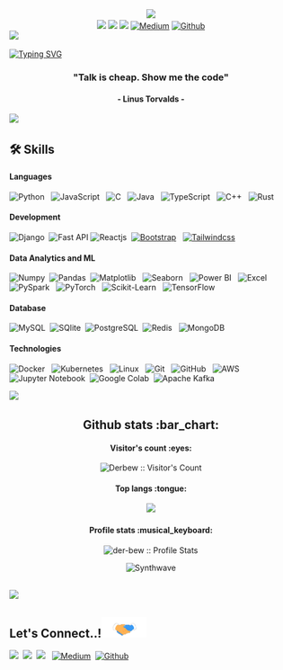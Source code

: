 <div align="center">
<img src="https://avatars.githubusercontent.com/u/58506091?v=4" width="100" border-radius = 50%/>
</div>
<div align="center">
<a href="https://www.instagram.com/der-bew/" target="_blank"><img loading="lazy" src="https://img.shields.io/badge/-Instagram-%23E4405F?style=for-the-badge&logo=instagram&logoColor=white" target="_blank"></a>
<a href = "mailto: derbew12@gmail.com"><img loading="lazy" src="https://img.shields.io/badge/Gmail-D14836?style=for-the-badge&logo=gmail&logoColor=white" target="_blank"></a>
<a href="https://www.linkedin.com/in/derbew-felasman/" target="_blank"><img loading="lazy" src="https://img.shields.io/badge/-LinkedIn-%230077B5?style=for-the-badge&logo=linkedin&logoColor=white" target="_blank"></a>   
<a href="https://medium.com/@der-bew/"><img src="https://img.shields.io/badge/Medium-12100E?style=for-the-badge&logo=medium&logoColor=white" alt="Medium" /></a>
<a href="https://github.com/der-bew"><img alt="Github" title="der-bew Github" src="https://img.shields.io/badge/GitHub-100000?style=for-the-badge&logo=github&logoColor=white"></a>
</div>

<img src="https://user-images.githubusercontent.com/73097560/115834477-dbab4500-a447-11eb-908a-139a6edaec5c.gif"> 

[![Typing SVG](https://readme-typing-svg.herokuapp.com?color=FF3670&size=35&center=true&vCenter=true&width=1000&lines=Welcome+to+my+GitHub+profile!;My+name+is+Derbew+Felasman;I'm+Data+Analyst+&+Software+Engineering)](https://git.io/typing-svg)

<h3 align="center">"Talk is cheap. Show me the code"</h3>
<h4 align="center">- Linus Torvalds -</h4>

<img src="https://user-images.githubusercontent.com/73097560/115834477-dbab4500-a447-11eb-908a-139a6edaec5c.gif">

## 🛠️ Skills

#### Languages

![Python](https://img.shields.io/badge/-Python-000?&logo=Python) &nbsp;
![JavaScript](https://img.shields.io/badge/-JavaScript-000?&logo=JavaScript) &nbsp;
![C](https://img.shields.io/badge/-C-000?&logo=C) &nbsp;
![Java](https://img.shields.io/badge/-Java-000?&logo=Java&logoColor=007396) &nbsp;
![TypeScript](https://img.shields.io/badge/-TypeScript-000?&logo=TypeScript) &nbsp;
![C++](https://img.shields.io/badge/-C++-000?&logo=c%2b%2b&logoColor=00599C) &nbsp;
![Rust](https://img.shields.io/badge/-Rust-000?&logo=Rust) &nbsp;

#### Development
![Django](https://img.shields.io/badge/Django-092E20?style=flat&logo=django&logoColor=white)&nbsp;
![Fast API](https://img.shields.io/badge/fastapi-109989?style=flat&logo=FASTAPI&logoColor=white)
![Reactjs](https://img.shields.io/badge/React-20232A?style=flat&logo=react&logoColor=61DAFB)&nbsp;
<a href="#"><img alt="Bootstrap" src="https://img.shields.io/badge/Bootstrap-563D7C?logo=bootstrap&logoColor=white"></a> &nbsp;
<a href="#"><img alt="Tailwindcss" src="https://img.shields.io/badge/tailwindcss-%2338B2AC.svg?logo=tailwindcss&logoColor=white"></a>

#### Data Analytics and ML

![Numpy](https://img.shields.io/badge/Numpy-777BB4?style=flat&logo=numpy&logoColor=white)&nbsp;
![Pandas](https://img.shields.io/badge/Pandas-2C2D72?style=flat&logo=pandas&logoColor=white)&nbsp;
![Matplotlib](https://img.shields.io/badge/-Matplotlib-000?&logo=Matplotlib) &nbsp;
![Seaborn](https://img.shields.io/badge/-Seaborn-000?&logo=Seaborn) &nbsp;
![Power BI](https://img.shields.io/badge/PowerBI-F2C811?style=flat&logo=Power%20BI&logoColor=white) &nbsp;
![Excel](https://img.shields.io/badge/-Excel-000?&logo=Excel) &nbsp;
![PySpark](https://img.shields.io/badge/-PySpark-000?&logo=PySpark) &nbsp;
![PyTorch](https://img.shields.io/badge/-PyTorch-000?&logo=PyTorch) &nbsp;
![Scikit-Learn](https://img.shields.io/badge/-sklearn-000?&logo=sklearn) &nbsp;
![TensorFlow](https://img.shields.io/badge/-TensorFlow-000?&logo=TensorFlow) &nbsp;

#### Database

![MySQL](https://img.shields.io/badge/MySQL-00000F?style=flat&logo=mysql&logoColor=white)&nbsp;
![SQlite](https://img.shields.io/badge/-SQlite-05122A?style=flat&logo=sqlite&logoColor=A8B9CC)&nbsp;
![PostgreSQL](https://img.shields.io/badge/PostgreSQL-316192?style=flat&logo=postgresql&logoColor=green)&nbsp;
![Redis](https://img.shields.io/badge/-Redis-000?&logo=Redis) &nbsp;
![MongoDB](https://img.shields.io/badge/MongoDB-%234ea94b.svg?style=for-the-badge&logo=mongodb&logoColor=white)&nbsp;


#### Technologies
![Docker](https://img.shields.io/badge/-Docker-000?&logo=Docker) &nbsp;
![Kubernetes](https://img.shields.io/badge/-Kubernetes-000?&logo=Kubernetes) &nbsp;
![Linux](https://img.shields.io/badge/-Linux-000?&logo=Linux) &nbsp;
![Git](https://img.shields.io/badge/-Git-000?&logo=Git) &nbsp;
![GitHub](https://img.shields.io/badge/-GitHub-000?&logo=GitHub) &nbsp;
![AWS](https://img.shields.io/badge/-AWS-000?&logo=Amazon-AWS&logoColor=F90) &nbsp;
![Jupyter Notebook](https://img.shields.io/badge/-Jupyter%20Notebook-05122A?style=flat&logo=jupyter&logoColor=F37626)&nbsp;
![Google Colab](https://img.shields.io/badge/-Google%20Colab-05122A?style=flat&logo=google-colab&logoColor=F9AB00)&nbsp;
![Apache Kafka](https://img.shields.io/badge/-Apache%20Kafka-05122A?style=flat&logo=apache-kafka&logoColor=231F20)&nbsp;


<img src="https://user-images.githubusercontent.com/73097560/115834477-dbab4500-a447-11eb-908a-139a6edaec5c.gif">

<h2 align="center">Github stats :bar_chart:</h2>

<h4 align="center">Visitor's count :eyes:</h4>

<p align="center"><img src="https://profile-counter.glitch.me/{der-bew}/count.svg" alt="Derbew :: Visitor's Count" /></p>

<h4 align="center">Top langs :tongue:</h4>

<p align="center"><img height="137px" src="https://github-readme-stats.vercel.app/api/top-langs/?username=der-bew&hide=html&hide_title=true&hide_border=true&layout=compact&langs_count=6&exclude_repo=comp426,Redventures-Movie-Quotes&text_color=000&icon_color=fff&bg_color=0,52fa5a,4dfcff,c64dff&theme=graywhite" /></p>

<h4 align="center">Profile stats :musical_keyboard:</h4>

<p align="center"><img src="https://github-readme-stats.vercel.app/api?username=der-bew&show_icons=true&theme=synthwave" alt="der-bew :: Profile Stats" /></p>

<p align="center"><img src="https://thumbs.gfycat.com/GoodnaturedFondGaur-size_restricted.gif" alt="Synthwave" height="300" width="500"></p>

<br>
<img src="https://user-images.githubusercontent.com/73097560/115834477-dbab4500-a447-11eb-908a-139a6edaec5c.gif">
<br>

## <b> Let's Connect..!</b><img src="https://github.com/0xAbdulKhalid/0xAbdulKhalid/raw/main/assets/mdImages/handshake.gif" width ="80">

<div>
<a href="https://www.instagram.com/der-bew/" target="_blank"><img loading="lazy" src="https://img.shields.io/badge/-Instagram-%23E4405F?style=for-the-badge&logo=instagram&logoColor=white" target="_blank"></a>&nbsp;
<a href = "mailto: derbew12@gmail.com"><img loading="lazy" src="https://img.shields.io/badge/Gmail-D14836?style=for-the-badge&logo=gmail&logoColor=white" target="_blank"></a>&nbsp;
<a href="https://www.linkedin.com/in/derbew-felasman/" target="_blank"><img loading="lazy" src="https://img.shields.io/badge/-LinkedIn-%230077B5?style=for-the-badge&logo=linkedin&logoColor=white" target="_blank"></a>   &nbsp;
<a href="https://medium.com/@der-bew/"><img src="https://img.shields.io/badge/Medium-12100E?style=for-the-badge&logo=medium&logoColor=white" alt="Medium" /></a>&nbsp;
<a href="https://github.com/der-bew"><img alt="Github" title="der-bew Github" src="https://img.shields.io/badge/GitHub-100000?style=for-the-badge&logo=github&logoColor=white"></a>
</div>

